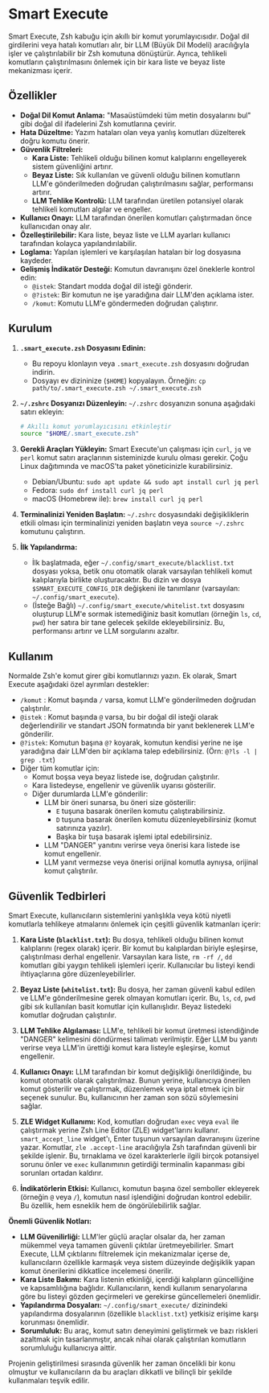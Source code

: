 # Smart Execute

Smart Execute, Zsh kabuğu için akıllı bir komut yorumlayıcısıdır. Doğal dil girdilerini veya hatalı komutları alır, bir LLM (Büyük Dil Modeli) aracılığıyla işler ve çalıştırılabilir bir Zsh komutuna dönüştürür. Ayrıca, tehlikeli komutların çalıştırılmasını önlemek için bir kara liste ve beyaz liste mekanizması içerir.

## Özellikler

- **Doğal Dil Komut Anlama:** "Masaüstümdeki tüm metin dosyalarını bul" gibi doğal dil ifadelerini Zsh komutlarına çevirir.
- **Hata Düzeltme:** Yazım hataları olan veya yanlış komutları düzelterek doğru komutu önerir.
- **Güvenlik Filtreleri:**
    - **Kara Liste:** Tehlikeli olduğu bilinen komut kalıplarını engelleyerek sistem güvenliğini artırır.
    - **Beyaz Liste:** Sık kullanılan ve güvenli olduğu bilinen komutların LLM'e gönderilmeden doğrudan çalıştırılmasını sağlar, performansı artırır.
    - **LLM Tehlike Kontrolü:** LLM tarafından üretilen potansiyel olarak tehlikeli komutları algılar ve engeller.
- **Kullanıcı Onayı:** LLM tarafından önerilen komutları çalıştırmadan önce kullanıcıdan onay alır.
- **Özelleştirilebilir:** Kara liste, beyaz liste ve LLM ayarları kullanıcı tarafından kolayca yapılandırılabilir.
- **Loglama:** Yapılan işlemleri ve karşılaşılan hataları bir log dosyasına kaydeder.
- **Gelişmiş İndikatör Desteği:** Komutun davranışını özel öneklerle kontrol edin:
    - `@istek`: Standart modda doğal dil isteği gönderir.
    - `@?istek`: Bir komutun ne işe yaradığına dair LLM'den açıklama ister.
    - `/komut`: Komutu LLM'e göndermeden doğrudan çalıştırır.

## Kurulum

1.  **`.smart_execute.zsh` Dosyasını Edinin:**
    *   Bu repoyu klonlayın veya `.smart_execute.zsh` dosyasını doğrudan indirin.
    *   Dosyayı ev dizininize (`$HOME`) kopyalayın. Örneğin: `cp path/to/.smart_execute.zsh ~/.smart_execute.zsh`

2.  **`~/.zshrc` Dosyanızı Düzenleyin:**
    `~/.zshrc` dosyanızın sonuna aşağıdaki satırı ekleyin:

    ```zsh
    # Akıllı komut yorumlayıcısını etkinleştir
    source "$HOME/.smart_execute.zsh"
    ```

3.  **Gerekli Araçları Yükleyin:**
    Smart Execute'un çalışması için `curl`, `jq` ve `perl` komut satırı araçlarının sisteminizde kurulu olması gerekir. Çoğu Linux dağıtımında ve macOS'ta paket yöneticinizle kurabilirsiniz.
    *   Debian/Ubuntu: `sudo apt update && sudo apt install curl jq perl`
    *   Fedora: `sudo dnf install curl jq perl`
    *   macOS (Homebrew ile): `brew install curl jq perl`

4.  **Terminalinizi Yeniden Başlatın:**
    `~/.zshrc` dosyasındaki değişikliklerin etkili olması için terminalinizi yeniden başlatın veya `source ~/.zshrc` komutunu çalıştırın.

5.  **İlk Yapılandırma:**
    *   İlk başlatmada, eğer `~/.config/smart_execute/blacklist.txt` dosyası yoksa, betik onu otomatik olarak varsayılan tehlikeli komut kalıplarıyla birlikte oluşturacaktır. Bu dizin ve dosya `$SMART_EXECUTE_CONFIG_DIR` değişkeni ile tanımlanır (varsayılan: `~/.config/smart_execute`).
    *   (İsteğe Bağlı) `~/.config/smart_execute/whitelist.txt` dosyasını oluşturup LLM'e sormak istemediğiniz basit komutları (örneğin `ls`, `cd`, `pwd`) her satıra bir tane gelecek şekilde ekleyebilirsiniz. Bu, performansı artırır ve LLM sorgularını azaltır.

## Kullanım

Normalde Zsh'e komut girer gibi komutlarınızı yazın. Ek olarak, Smart Execute aşağıdaki özel ayrımları destekler:

- `/komut` : Komut başında `/` varsa, komut LLM'e gönderilmeden doğrudan çalıştırılır.
- `@istek` : Komut başında `@` varsa, bu bir doğal dil isteği olarak değerlendirilir ve standart JSON formatında bir yanıt beklenerek LLM'e gönderilir.
- `@?istek`: Komutun başına `@?` koyarak, komutun kendisi yerine ne işe yaradığına dair LLM'den bir açıklama talep edebilirsiniz. (Örn: `@?ls -l | grep .txt`)
- Diğer tüm komutlar için:
    - Komut boşsa veya beyaz listede ise, doğrudan çalıştırılır.
    - Kara listedeyse, engellenir ve güvenlik uyarısı gösterilir.
    - Diğer durumlarda LLM'e gönderilir:
        - LLM bir öneri sunarsa, bu öneri size gösterilir:
            - `E` tuşuna basarak önerilen komutu çalıştırabilirsiniz.
            - `D` tuşuna basarak önerilen komutu düzenleyebilirsiniz (komut satırınıza yazılır).
            - Başka bir tuşa basarak işlemi iptal edebilirsiniz.
        - LLM "DANGER" yanıtını verirse veya önerisi kara listede ise komut engellenir.
        - LLM yanıt vermezse veya önerisi orijinal komutla aynıysa, orijinal komut çalıştırılır.

## Güvenlik Tedbirleri

Smart Execute, kullanıcıların sistemlerini yanlışlıkla veya kötü niyetli komutlarla tehlikeye atmalarını önlemek için çeşitli güvenlik katmanları içerir:

1.  **Kara Liste (`blacklist.txt`):** Bu dosya, tehlikeli olduğu bilinen komut kalıplarını (regex olarak) içerir. Bir komut bu kalıplardan biriyle eşleşirse, çalıştırılması derhal engellenir. Varsayılan kara liste, `rm -rf /`, `dd` komutları gibi yaygın tehlikeli işlemleri içerir. Kullanıcılar bu listeyi kendi ihtiyaçlarına göre düzenleyebilirler.

2.  **Beyaz Liste (`whitelist.txt`):** Bu dosya, her zaman güvenli kabul edilen ve LLM'e gönderilmesine gerek olmayan komutları içerir. Bu, `ls`, `cd`, `pwd` gibi sık kullanılan basit komutlar için kullanışlıdır. Beyaz listedeki komutlar doğrudan çalıştırılır.

3.  **LLM Tehlike Algılaması:** LLM'e, tehlikeli bir komut üretmesi istendiğinde "DANGER" kelimesini döndürmesi talimatı verilmiştir. Eğer LLM bu yanıtı verirse veya LLM'in ürettiği komut kara listeyle eşleşirse, komut engellenir.

4.  **Kullanıcı Onayı:** LLM tarafından bir komut değişikliği önerildiğinde, bu komut otomatik olarak çalıştırılmaz. Bunun yerine, kullanıcıya önerilen komut gösterilir ve çalıştırmak, düzenlemek veya iptal etmek için bir seçenek sunulur. Bu, kullanıcının her zaman son sözü söylemesini sağlar.

5.  **ZLE Widget Kullanımı:** Kod, komutları doğrudan `exec` veya `eval` ile çalıştırmak yerine Zsh Line Editor (ZLE) widget'larını kullanır. `smart_accept_line` widget'ı, Enter tuşunun varsayılan davranışını üzerine yazar. Komutlar, `zle .accept-line` aracılığıyla Zsh tarafından güvenli bir şekilde işlenir. Bu, tırnaklama ve özel karakterlerle ilgili birçok potansiyel sorunu önler ve `exec` kullanımının getirdiği terminalin kapanması gibi sorunları ortadan kaldırır.

6. **İndikatörlerin Etkisi:** Kullanıcı, komutun başına özel semboller ekleyerek (örneğin `@` veya `/`), komutun nasıl işlendiğini doğrudan kontrol edebilir. Bu özellik, hem esneklik hem de öngörülebilirlik sağlar.

**Önemli Güvenlik Notları:**

*   **LLM Güvenilirliği:** LLM'ler güçlü araçlar olsalar da, her zaman mükemmel veya tamamen güvenli çıktılar üretmeyebilirler. Smart Execute, LLM çıktılarını filtrelemek için mekanizmalar içerse de, kullanıcıların özellikle karmaşık veya sistem düzeyinde değişiklik yapan komut önerilerini dikkatlice incelemesi önerilir.
*   **Kara Liste Bakımı:** Kara listenin etkinliği, içerdiği kalıpların güncelliğine ve kapsamlılığına bağlıdır. Kullanıcıların, kendi kullanım senaryolarına göre bu listeyi gözden geçirmeleri ve gerekirse güncellemeleri önemlidir.
*   **Yapılandırma Dosyaları:** `~/.config/smart_execute/` dizinindeki yapılandırma dosyalarının (özellikle `blacklist.txt`) yetkisiz erişime karşı korunması önemlidir.
*   **Sorumluluk:** Bu araç, komut satırı deneyimini geliştirmek ve bazı riskleri azaltmak için tasarlanmıştır, ancak nihai olarak çalıştırılan komutların sorumluluğu kullanıcıya aittir.

Projenin geliştirilmesi sırasında güvenlik her zaman öncelikli bir konu olmuştur ve kullanıcıların da bu araçları dikkatli ve bilinçli bir şekilde kullanmaları teşvik edilir.
